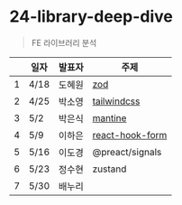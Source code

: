 # 24-library-deep-dive

>  FE 라이브러리 분석

|  | 일자  | 발표자 | 주제 |
|--|------|------|------|
| 1| 4/18 | 도혜원 | [zod](https://github.com/livid-fe-study/24-library-deep-dive/tree/main/w01) |
| 2| 4/25 | 박소영 | [tailwindcss](https://github.com/livid-fe-study/24-library-deep-dive/tree/main/w02) |
| 3| 5/2  | 박은식 | [mantine](https://github.com/livid-fe-study/24-library-deep-dive/tree/main/w03) |
| 4| 5/9  | 이하은 | [react-hook-form](https://github.com/livid-fe-study/24-library-deep-dive/tree/main/w04) |
| 5| 5/16 | 이도경 | @preact/signals |
| 6| 5/23 | 정수현 | zustand |
| 7| 5/30 | 배누리 | |
